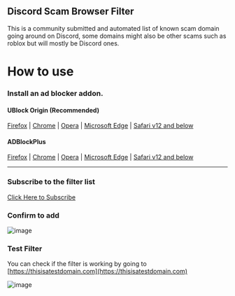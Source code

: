 ## Discord Scam Browser Filter

This is a community submitted and automated list of known scam domain going around on Discord, some domains might also be other scams such as roblox but will mostly be Discord ones.

# How to use

### Install an ad blocker addon.

#### UBlock Origin (Recommended)
[Firefox](https://addons.mozilla.org/en-GB/firefox/addon/ublock-origin/) | [Chrome](https://chrome.google.com/webstore/detail/ublock-origin/cjpalhdlnbpafiamejdnhcphjbkeiagm) | [Opera](https://addons.opera.com/en-gb/extensions/details/ublock/) | [Microsoft Edge](https://microsoftedge.microsoft.com/addons/detail/ublock-origin/odfafepnkmbhccpbejgmiehpchacaeak) | [Safari v12 and below](https://safari-extensions.apple.com/details/?id=com.el1t.uBlock-3NU33NW2M3)

#### ADBlockPlus
[Firefox](https://addons.mozilla.org/en-GB/firefox/addon/adblock-plus/) | [Chrome](https://chrome.google.com/webstore/detail/cfhdojbkjhnklbpkdaibdccddilifddb) | [Opera](https://addons.opera.com/en-gb/extensions/details/adblock-plus/) | [Microsoft Edge](https://microsoftedge.microsoft.com/addons/detail/gmgoamodcdcjnbaobigkjelfplakmdhh) | [Safari v12 and below](https://apps.apple.com/us/app/adblock-plus-for-safari/id1432731683?ls=1)

-----

### Subscribe to the filter list

[Click Here to Subscribe](https://subscribe.adblockplus.org/?location=https://raw.githubusercontent.com/xXBuilderBXx/DiscordScamBrowserFilter/master/filterlist.txt&title=Discord%20Scam%20Browser%20Filter)

### Confirm to add

![image](https://user-images.githubusercontent.com/17956143/153526455-2f561ca8-4c67-4de3-893a-fb5467144de0.png)

### Test Filter

You can check if the filter is working by going to [https://thisisatestdomain.com](https://thisisatestdomain.com)

![image](https://user-images.githubusercontent.com/17956143/153526595-145dc392-33ea-43f8-98a2-a0c2de9bbdd5.png)
